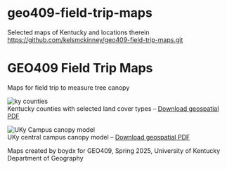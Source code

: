 # geo409-field-trip-maps
Selected maps of Kentucky and locations therein
https://github.com/kelsmckinney/geo409-field-trip-maps.git
# GEO409 Field Trip Maps

Maps for field trip to measure tree canopy

![ky counties](Layout3.jpg)  
Kentucky counties with selected land cover types – [Download geospatial PDF](Ky-landcover.pdf)

![UKy Campus canopy model](campus-canopy-model.jpg)  
UKy central campus canopy model – [Download geospatial PDF](campus-canopy-model.pdf)

Maps created by boydx for GEO409, Spring 2025, University of Kentucky Department of Geography